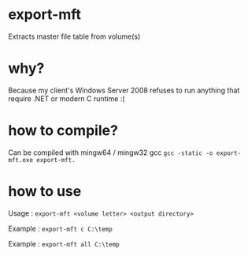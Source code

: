 # export-mft
Extracts master file table from volume(s)

# why?
Because my client's Windows Server 2008 refuses to run anything that require .NET or modern C runtime :(

# how to compile?
Can be compiled with mingw64 / mingw32 gcc
`gcc -static -o export-mft.exe export-mft.`

# how to use
Usage : `export-mft <volume letter> <output directory>`

Example : `export-mft c C:\temp`

Example : `export-mft all C:\temp`
